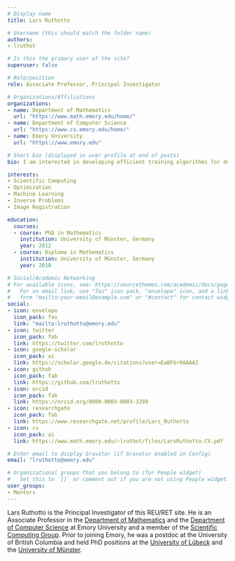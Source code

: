 ```yaml
---
# Display name
title: Lars Ruthotto

# Username (this should match the folder name)
authors:
- lruthot

# Is this the primary user of the site?
superuser: false

# Role/position
role: Associate Professor, Principal Investigator

# Organizations/Affiliations
organizations:
- name: Department of Mathematics
  url: "https://www.math.emory.edu/home/"
- name: Department of Computer Science
  url: "https://www.cs.emory.edu/home/"
- name: Emory University
  url: "https://www.emory.edu"

# Short bio (displayed in user profile at end of posts)
bio: I am interested in developing efficient training algorithms for deep neural networks and their applications and data science and scientific computing (e.g., high-dimensional optimal control and PDEs).

interests:
- Scientific Computing
- Optimization
- Machine Learning
- Inverse Problems
- Image Registration

education:
  courses:
  - course: PhD in Mathematics
    institution: University of Münster, Germany
    year: 2012
  - course: Diploma in Mathematics
    institution: University of Münster, Germany
    year: 2010

# Social/Academic Networking
# For available icons, see: https://sourcethemes.com/academic/docs/page-builder/#icons
#   For an email link, use "fas" icon pack, "envelope" icon, and a link in the
#   form "mailto:your-email@example.com" or "#contact" for contact widget.
social:
- icon: envelope
  icon_pack: fas
  link: "mailto:lruthotto@emory.edu"
- icon: twitter
  icon_pack: fab
  link: https://twitter.com/lruthotto
- icon: google-scholar
  icon_pack: ai
  link: https://scholar.google.de/citations?user=EaBF6r0AAAAJ
- icon: github
  icon_pack: fab
  link: https://github.com/lruthotto
- icon: orcid
  icon_pack: fab
  link: https://orcid.org/0000-0003-0803-3299
- icon: researchgate
  icon_pack: fab
  link: https://www.researchgate.net/profile/Lars_Ruthotto
- icon: cv
  icon_pack: ai
  link: https://www.math.emory.edu/~lruthot/files/LarsRuthotto-CV.pdf

# Enter email to display Gravatar (if Gravatar enabled in Config)
email: "lruthotto@emory.edu"

# Organizational groups that you belong to (for People widget)
#   Set this to `[]` or comment out if you are not using People widget.
user_groups:
- Mentors
---
```


Lars Ruthotto is the Principal Investigator of this REU/RET site. He is an Associate Professor in the [Department of Mathematics](http://math.emory.edu/home/) and the [Department of Computer Science](http://math.emory.edu/home/) at Emory University and a member of the [Scientific Computing Group](http://www.math.emory.edu/Research/Area/ScientificComputing/).
Prior to joining Emory, he was a postdoc at the University of British Columbia and  held PhD positions at the [University of Lübeck](https://www.mic.uni-luebeck.de/about-us.html) and the [University of Münster](https://www.uni-muenster.de/de/).
